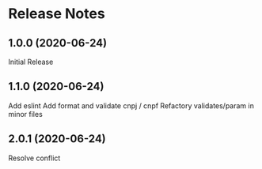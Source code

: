 # Release Notes

## 1.0.0 (2020-06-24)

Initial Release

## 1.1.0 (2020-06-24)

Add eslint
Add format and validate cnpj / cnpf
Refactory validates/param in minor files

## 2.0.1 (2020-06-24)

Resolve conflict